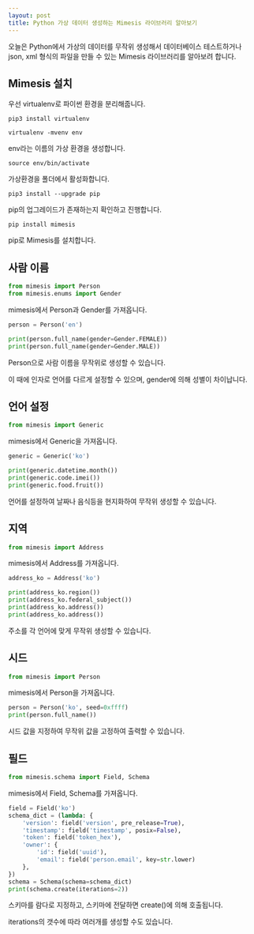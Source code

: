 ```yaml
---
layout: post
title: Python 가상 데이터 생성하는 Mimesis 라이브러리 알아보기
---
```


오늘은 Python에서 가상의 데이터를 무작위 생성해서 데이터베이스 테스트하거나 json, xml 형식의 파일을 만들 수 있는 Mimesis 라이브러리를 알아보려 합니다.

## Mimesis 설치

우선 virtualenv로 파이썬 환경을 분리해줍니다.

```
pip3 install virtualenv
```

```
virtualenv -mvenv env
```

env라는 이름의 가상 환경을 생성합니다.

```
source env/bin/activate
```

가상환경을 폴더에서 활성화합니다.

```
pip3 install --upgrade pip
```

pip의 업그레이드가 존재하는지 확인하고 진행합니다.

```
pip install mimesis 
```

pip로 Mimesis를 설치합니다.

## 사람 이름

```python
from mimesis import Person
from mimesis.enums import Gender
```

mimesis에서 Person과 Gender를 가져옵니다.

```python
person = Person('en')

print(person.full_name(gender=Gender.FEMALE))
print(person.full_name(gender=Gender.MALE))
```

Person으로 사람 이름을 무작위로 생성할 수 있습니다.

이 때에 인자로 언어를 다르게 설정할 수 있으며, gender에 의해 성별이 차이납니다.

## 언어 설정

```python
from mimesis import Generic
```

mimesis에서 Generic을 가져옵니다.

```python
generic = Generic('ko')

print(generic.datetime.month())
print(generic.code.imei())
print(generic.food.fruit())
```

언어를 설정하여 날짜나 음식등을 현지화하여 무작위 생성할 수 있습니다.

## 지역

```python
from mimesis import Address
```

mimesis에서 Address를 가져옵니다.

```python
address_ko = Address('ko')

print(address_ko.region())
print(address_ko.federal_subject())
print(address_ko.address())
print(address_ko.address())
```

주소를 각 언어에 맞게 무작위 생성할 수 있습니다.

## 시드

```python
from mimesis import Person
```

mimesis에서 Person을 가져옵니다.

```python
person = Person('ko', seed=0xffff)
print(person.full_name())
```

시드 값을 지정하여 무작위 값을 고정하여 출력할 수 있습니다.

## 필드

```python
from mimesis.schema import Field, Schema
```

mimesis에서 Field, Schema를 가져옵니다.

```python
field = Field('ko')
schema_dict = (lambda: {
    'version': field('version', pre_release=True),
    'timestamp': field('timestamp', posix=False),
    'token': field('token_hex'),
    'owner': {
        'id': field('uuid'),
        'email': field('person.email', key=str.lower)
    },
})
schema = Schema(schema=schema_dict)
print(schema.create(iterations=2))
```

스키마를 람다로 지정하고, 스키마에 전달하면 create()에 의해 호출됩니다.

iterations의 갯수에 따라 여러개를 생성할 수도 있습니다.